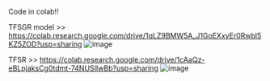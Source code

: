 Code in colab!!

TFSGR model >> https://colab.research.google.com/drive/1qLZ9BMW5A_J1GoEXxyEr0Rwbl5KZ5ZOD?usp=sharing
![image](https://github.com/PHJangz/TFSR/assets/78254404/c1e55631-197e-4c19-a4d1-d76dfb7d23bd)


TFSR >> https://colab.research.google.com/drive/1cAaQz-eBLpjaksCg0tdmt-74NUSIIwBb?usp=sharing
![image](https://github.com/PHJangz/TFSR/assets/78254404/81e273a0-1040-44ae-bdda-d4c1341ce58a)

